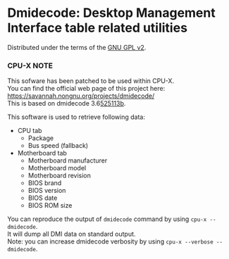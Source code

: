 # Dmidecode: Desktop Management Interface table related utilities

Distributed under the terms of the [GNU GPL v2](https://github.com/TheTumultuousUnicornOfDarkness/CPU-X/blob/master/src/core/dmidecode/LICENSE).

### CPU-X NOTE

This sofware has been patched to be used within CPU-X.  
You can find the official web page of this project here: https://savannah.nongnu.org/projects/dmidecode/  
This is based on dmidecode 3.6[525113b](https://git.savannah.gnu.org/cgit/dmidecode.git/commit/?id=525113bc79ad48bd7b20d9b983efbd226d1aac11).

This software is used to retrieve following data:

- CPU tab
  - Package
  - Bus speed (fallback)
- Motherboard tab
  - Motherboard manufacturer
  - Motherboard model
  - Motherboard revision
  - BIOS brand
  - BIOS version
  - BIOS date
  - BIOS ROM size

You can reproduce the output of `dmidecode` command by using `cpu-x --dmidecode`.  
It will dump all DMI data on standard output.  
Note: you can increase dmidecode verbosity by using `cpu-x --verbose --dmidecode`.
